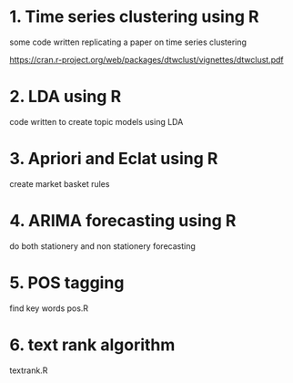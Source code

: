 # 1. Time series clustering using R
some code written replicating a paper on time series clustering 

https://cran.r-project.org/web/packages/dtwclust/vignettes/dtwclust.pdf

# 2. LDA using R
code written to create topic models using LDA

# 3. Apriori and Eclat using R
create market basket rules

# 4. ARIMA forecasting using R
do both stationery and non stationery forecasting

# 5. POS tagging
find key words
pos.R

# 6. text rank algorithm
textrank.R

